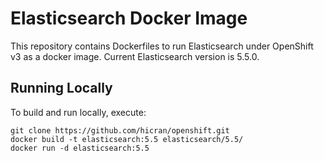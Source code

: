 Elasticsearch Docker Image
======================

This repository contains Dockerfiles to run Elasticsearch under OpenShift v3 as a docker image.
Current Elasticsearch version is 5.5.0.

Running Locally
---------------

To build and run locally, execute:

    git clone https://github.com/hicran/openshift.git
    docker build -t elasticsearch:5.5 elasticsearch/5.5/
    docker run -d elasticsearch:5.5

